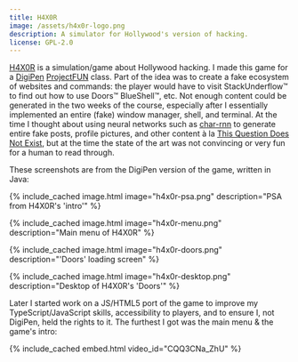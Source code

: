 ```yaml
---
title: H4X0R
image: /assets/h4x0r-logo.png
description: A simulator for Hollywood's version of hacking.
license: GPL-2.0
---
```


[H4X0R](https://github.com/milkey-mouse/h4x0r) is a simulation/game about Hollywood hacking. I made this game for a [DigiPen](https://www.digipen.edu/) [ProjectFUN](https://academy.digipen.edu/projectfun-workshops/summer-workshops/) class. Part of the idea was to create a fake ecosystem of websites and commands: the player would have to visit StackUnderflow™ to find out how to use Doors™ BlueShell™, etc. Not enough content could be generated in the two weeks of the course, especially after I essentially implemented an entire (fake) window manager, shell, and terminal. At the time I thought about using neural networks such as [char-rnn](https://github.com/karpathy/char-rnn) to generate entire fake posts, profile pictures, and other content à la [This Question Does Not Exist](https://stackroboflow.com/), but at the time the state of the art was not convincing or very fun for a human to read through.

These screenshots are from the DigiPen version of the game, written in Java:

{% include_cached image.html image="h4x0r-psa.png" description="PSA from H4X0R's 'intro'" %}

{% include_cached image.html image="h4x0r-menu.png" description="Main menu of H4X0R" %}

{% include_cached image.html image="h4x0r-doors.png" description="'Doors' loading screen" %}

{% include_cached image.html image="h4x0r-desktop.png" description="Desktop of H4X0R's 'Doors'" %}

Later I started work on a JS/HTML5 port of the game to improve my TypeScript/JavaScript skills, accessibility to players, and to ensure I, not DigiPen, held the rights to it. The furthest I got was the main menu & the game's intro:

{% include_cached embed.html video_id="CQQ3CNa_ZhU" %}

